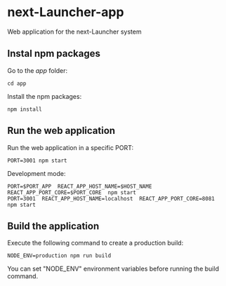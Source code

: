 # next-Launcher-app

Web application for the next-Launcher system


## Instal npm packages

Go to the *app* folder:
```
cd app
```

Install the npm packages:
```
npm install
```

## Run the web application

Run the web application in a specific PORT:
```
PORT=3001 npm start
```

Development mode:
```
PORT=$PORT_APP  REACT_APP_HOST_NAME=$HOST_NAME  REACT_APP_PORT_CORE=$PORT_CORE  npm start
PORT=3001  REACT_APP_HOST_NAME=localhost  REACT_APP_PORT_CORE=8081  npm start
```

## Build the application

Execute the following command to create a production build:
```
NODE_ENV=production npm run build
```
You can set "NODE_ENV" environment variables before running the build command.
